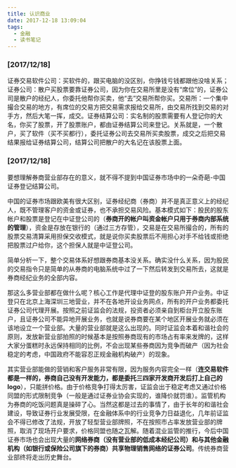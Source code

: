 ```yaml
---
title: 认识商业
date: 2017-12-18 13:09:04
tags: 
  - 金融
  - 读书笔记
---
```


### [2017/12/18]

证券交易软件公司：买软件的，跟买电脑的没区别，你挣钱亏钱都跟他没啥关系；证券公司：散户买股票要靠证券公司，因为你在交易所里是没有“席位”的，证券公司是散户的经纪人，你委托他帮你买卖，他“去”交易所帮你买。交易所：一个集中撮合交易的地方，有席位的交易方把交易需求报给交易所，由交易所找到交易的对手方，然后大笔一挥，成交。证券结算公司：实名制的股票需要有人登记你的大名，你买了股票，开了股票账户，都由证券结算公司来登记。关系就是，一个散户，买了软件（买不买都行），委托证券公司去交易所买卖股票，成交之后把交易结果报给证券结算公司，结算公司把散户的大名记在该股票上面。

### [2017/12/18]

要想理解券商营业部存在的意义，就不得不提到中国证券市场中的一朵奇葩-中国证券登记结算公司。

中国的证券市场跟欧美有很大区别，证券经纪商（券商）并不是真正意义上的经纪人，既不管理客户的资金或证券，也不承担交易风险。基本模式如下：股民的股东帐户和股票是登记在中证登公司的（**券商开的帐户叫资金帐户只用于券商内部系统的管理**），资金是存放在银行的（通过三方存管），交易是在交易所撮合的，所有的股票交易清算采用担保交收模式，就是说你买卖股票后不用担心对手不给钱或拒绝把股票过户给你，这个担保人就是中证登公司。

简单分析一下，整个交易体系好想跟券商基本没关系。确实没什么关系，因为股民的交易指令只是简单的从券商的电脑系统中过了一下然后转发到交易所去，这就是券商经纪业务的全部内容。

那这么多营业部都在做什么呢？核心工作是代理中证登的股东账户开户业务。中证登只在北京上海深圳三地营业，并不在各地开设业务网点，所有的开户业务都委托证券公司代理开展。按照之前证监会的法规，投资者必须亲自到柜台开立股东账户，且证券公司不能异地开展业务，也就是说券商要在某个地区开展业务就必须在该地设立一个营业部。大量的营业部就是这么出现的。同时证监会本着和谐社会的原则，发放新营业部拍照的时候基本是按照券商现有的市场占有率来发牌的，这样大家分蛋糕时永远保持相同的比例，不会出现某些券商因为竞争而破产（因为社会稳定的考虑，中国政府不能容忍正规金融机构破产）的现象。

其实营业部能做的营销和客户服务非常有限，因为服务内容完全一样（**连交易软件都是一样的，券商自己没有开发能力，都是委托三四家开发商开发后打上自己的logo**），只能拼价格。由于价格竞争打得太厉害，证监会出于稳定考虑又通过价格同盟的形式限制竞争（一般是通过证券业协会实现的，谁降价就罚谁）。监管机构为券商的吃饭问题真是操碎了心。当然这都是过去的事情了，由于长年的和谐社会建设，导致证券行业发展受限，在金融体系中的行业竞争力日益退化，几年前证监会不得已修改了法规，开放了轻型营业部牌照，不在按照市占率发放营业部的牌照，取消了现场开户要求，价格同盟也随之瓦解。随着混业监管的推行，今后中国证券市场也会出现大量的**网络券商（没有营业部的低成本经纪公司）**和与**其他金融机构（如银行或保险公司旗下的券商）共享物理销售网络的证券公司**。传统券商营业部终将走出历史舞台。